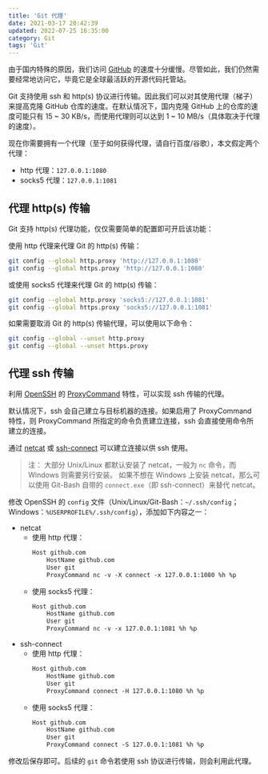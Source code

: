 ```yaml
---
title: 'Git 代理'
date: 2021-03-17 20:42:39
updated: 2022-07-25 16:35:00
category: Git
tags: 'Git'
---
```


由于国内特殊的原因，我们访问 [GitHub](https://github.com/) 的速度十分缓慢。尽管如此，我们仍然需要经常地访问它，毕竟它是全球最活跃的开源代码托管站。

Git 支持使用 ssh 和 http(s) 协议进行传输。因此我们可以对其使用代理（梯子）来提高克隆 GitHub 仓库的速度。在默认情况下，国内克隆 GitHub 上的仓库的速度可能只有 15 ~ 30 KB/s，而使用代理则可以达到 1 ~ 10 MB/s（具体取决于代理的速度）。

现在你需要拥有一个代理（至于如何获得代理，请自行百度/谷歌），本文假定两个代理：

* http 代理：`127.0.0.1:1080`
* socks5 代理：`127.0.0.1:1081`

## 代理 http(s) 传输

Git 支持 http(s) 代理功能，仅仅需要简单的配置即可开启该功能：

使用 http 代理来代理 Git 的 http(s) 传输：

```bash
git config --global http.proxy 'http://127.0.0.1:1080'
git config --global https.proxy 'http://127.0.0.1:1080'
```

或使用 socks5 代理来代理 Git 的 http(s) 传输：

```bash
git config --global http.proxy 'socks5://127.0.0.1:1081'
git config --global https.proxy 'socks5://127.0.0.1:1081'
```

如果需要取消 Git 的 http(s) 传输代理，可以使用以下命令：

```bash
git config --global --unset http.proxy
git config --global --unset https.proxy
```

## 代理 ssh 传输

利用 [OpenSSH](https://www.openssh.com/) 的 [ProxyCommand](https://man.openbsd.org/ssh_config#ProxyCommand) 特性，可以实现 ssh 传输的代理。

默认情况下，ssh 会自己建立与目标机器的连接。如果启用了 ProxyCommand 特性，则 ProxyCommand 所指定的命令负责建立连接，ssh 会直接使用命令所建立的连接。

通过 [netcat](https://en.wikipedia.org/wiki/Netcat) 或 [ssh-connect](https://github.com/gotoh/ssh-connect) 可以建立连接以供 ssh 使用。

> 注：
> 大部分 Unix/Linux 都默认安装了 netcat，一般为 `nc` 命令，而 Windows 则需要另行安装。
> 如果不想在 Windows 上安装 netcat，那么可以使用 Git-Bash 自带的 `connect.exe`（即 ssh-connect）来替代 netcat。

修改 OpenSSH 的 `config` 文件（Unix/Linux/Git-Bash：`~/.ssh/config`；Windows：`%USERPROFILE%/.ssh/config`），添加如下内容之一：

* netcat
  * 使用 http 代理：
    ```txt
    Host github.com
        HostName github.com
        User git
        ProxyCommand nc -v -X connect -x 127.0.0.1:1080 %h %p
    ```
  * 使用 socks5 代理：
    ```txt
    Host github.com
        HostName github.com
        User git
        ProxyCommand nc -v -x 127.0.0.1:1081 %h %p
    ```
* ssh-connect
  * 使用 http 代理：
    ```txt
    Host github.com
        HostName github.com
        User git
        ProxyCommand connect -H 127.0.0.1:1080 %h %p
    ```
  * 使用 socks5 代理：
    ```txt
    Host github.com
        HostName github.com
        User git
        ProxyCommand connect -S 127.0.0.1:1081 %h %p
    ```

修改后保存即可。后续的 `git` 命令若使用 ssh 协议进行传输，则会利用此代理。
